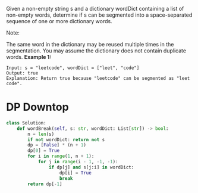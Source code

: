 Given a non-empty string s and a dictionary wordDict containing a list of non-empty words, determine if s can be segmented into a space-separated sequence of one or more dictionary words.

Note:

The same word in the dictionary may be reused multiple times in the segmentation.
You may assume the dictionary does not contain duplicate words.
**Example 1:**
```
Input: s = "leetcode", wordDict = ["leet", "code"]
Output: true
Explanation: Return true because "leetcode" can be segmented as "leet code".
```
# DP Downtop
```python
class Solution:
    def wordBreak(self, s: str, wordDict: List[str]) -> bool:
        n = len(s)
        if not wordDict: return not s
        dp = [False] * (n + 1)
        dp[0] = True
        for i in range(1, n + 1):
            for j in range(i - 1, -1, -1):
                if dp[j] and s[j:i] in wordDict:
                    dp[i] = True
                    break
        return dp[-1]
```